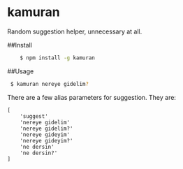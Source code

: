 kamuran
=======

Random suggestion helper, unnecessary at all.

##Install

```bash
	$ npm install -g kamuran
```

##Usage

```bash
 $ kamuran nereye gidelim?
```

There are a few alias parameters for suggestion. They are:
```
[
	'suggest'
	'nereye gidelim'
	'nereye gidelim?'
	'nereye gideyim'
	'nereye gideyim?'
	'ne dersin'
	'ne dersin?'
]
```